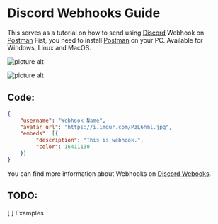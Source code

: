 # Discord Webhooks Guide

This serves as a tutorial on how to send using [Discord](https://discordapp.com) Webhook on [Postman](https://www.getpostman.com)
Fist, you need to install [Postman](https://www.getpostman.com) on your PC. Available for Windows, Linux and MacOS.

![picture alt](https://i.imgur.com/5LQgpb3.jpg "Screenshot")

![picture alt](https://i.imgur.com/PERGcr4.jpg "Screenshot")

## Code:

```json
{
	"username": "Webhook Name",
	"avatar_url": "https://i.imgur.com/PzL6hml.jpg",
	"embeds": [{
		 "description": "This is webhook.",
		 "color": 16411130
	}]
}
```

You can find more information about Webhooks on [Discord Webooks](https://discordapp.com/developers/docs/resources/webhook).

## TODO:

[ ] Examples